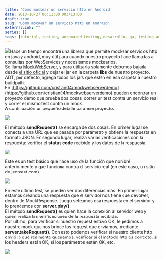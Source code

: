 ```yaml
---
title: 'Como mockear un servicio http en Android'
date: 2013-10-27T06:11:00.003+13:00
draft: true
slug: 'Como mockear un servicio http en Android'
externalLink: ""
series: []
tags: [tutorial, testing, automated testing, desarrollo, qa, testing automatizado de android en argentina, Android]
---
```


[![](http://1.bp.blogspot.com/-3-TPRd7SScA/TpvWkB6zSYI/AAAAAAAAJsk/jMcs_w7-KUs/s200/screenshot13.png)](http://1.bp.blogspot.com/-3-TPRd7SScA/TpvWkB6zSYI/AAAAAAAAJsk/jMcs_w7-KUs/s1600/screenshot13.png)Hace un tiempo encontré una librería que permite mockear servicios http en java y android, muy útil para cuando nuestro proyecto hace llamadas a consultas por WebServices y necesitamos mockearlos.  
Se llama [MockWebServer](http://code.google.com/p/mockwebserver/), y para utilizarla solamente debemos bajarla desde [el sitio oficial](http://search.maven.org/#search%7Cga%7C1%7Cg%3A%22com.google.mockwebserver%22) y dejar el jar en la carpeta **libs** de nuestro proyecto.  
ADT, por defecto, agrega todos los jars que estén en esa carpeta a nuestro buildpath.  
En [https://github.com/cristian04/mockwebserverdemo](https://github.com/cristian04/mockwebserverdemo) pueden encontrar un proyecto demo que prueba dos cosas: correr un test contra un servicio real y correr el mismo test contra un mock.  
A continuación un pequeño detalle para ese proyecto:  

[![](http://2.bp.blogspot.com/-NLFKATG40lY/UmvxxaN2GnI/AAAAAAAAWIQ/1GPhnTXAzTM/s640/Selecci%C3%B3n_009.png)](http://2.bp.blogspot.com/-NLFKATG40lY/UmvxxaN2GnI/AAAAAAAAWIQ/1GPhnTXAzTM/s1600/Selecci%C3%B3n_009.png)

El método **sendRequest()** se encarga de dos cosas. En primer lugar se conecta a una URL que es pasada por parámetro y obtiene la respuesta en formato JSON. En segundo lugar, realiza varias verificaciones con la respuesta: verifica el **status code** recibido y los datos de la respuesta.  
  

[![](http://3.bp.blogspot.com/-4ywtmGHNVV0/UmvzKScu4qI/AAAAAAAAWIc/buK5c61Ibo8/s640/Selecci%C3%B3n_011.png)](http://3.bp.blogspot.com/-4ywtmGHNVV0/UmvzKScu4qI/AAAAAAAAWIc/buK5c61Ibo8/s1600/Selecci%C3%B3n_011.png)

Este es un test básico que hace uso de la función que nombré anteriormente y que funciona contra el servicio real (en este caso, un sitio de jsontest.com)  

[![](http://4.bp.blogspot.com/-KGw6KflpXKc/Umv0fKPKDpI/AAAAAAAAWIw/S4JIdmUAjYI/s640/Selecci%C3%B3n_012.png)](http://4.bp.blogspot.com/-KGw6KflpXKc/Umv0fKPKDpI/AAAAAAAAWIw/S4JIdmUAjYI/s1600/Selecci%C3%B3n_012.png)

En este ultimo test, se pueden ver dos diferencias más: En primer lugar estamos creando una respuesta que el servidor nos tiene que devolver, dentro de MockResponse. Luego seteamos esa respuesta en el servidor y lo prendemos con **server.play()**.  
El método **sendRequest()** es quien hace la conexión al servidor web y quien realiza las verificaciones de la respuesta recibida.  
Por ultimo, para verificar si nuestro request estuvo OK, le pedimos a nuestro mock que nos brinde los request que enviamos, mediante **server.takeRequest()**. Con esto podemos verificar si nuestro cliente http envió lo que realmente queríamos, verificar si el método http es correcto, si los headers están OK, si los parámetros están OK, etc.  
  

[![](http://1.bp.blogspot.com/-2S3OimTuZR0/Umv3qHxxcvI/AAAAAAAAWI8/CfTJ3UYUyKU/s320/Selecci%C3%B3n_013.png)](http://1.bp.blogspot.com/-2S3OimTuZR0/Umv3qHxxcvI/AAAAAAAAWI8/CfTJ3UYUyKU/s1600/Selecci%C3%B3n_013.png)